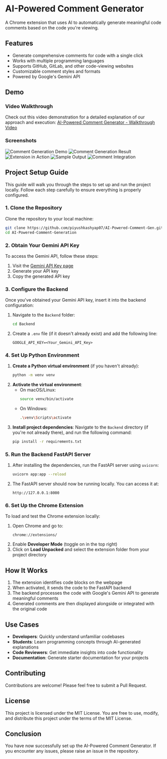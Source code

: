 # AI-Powered Comment Generator

A Chrome extension that uses AI to automatically generate meaningful code comments based on the code you're viewing.

## Features

- Generate comprehensive comments for code with a single click
- Works with multiple programming languages
- Supports GitHub, GitLab, and other code-viewing websites
- Customizable comment styles and formats
- Powered by Google's Gemini API

## Demo

### Video Walkthrough
Check out this video demonstration for a detailed explanation of our approach and execution:
[AI-Powered Comment Generator - Walkthrough Video](https://www.loom.com/share/d84a9617032148789e8b6e62433c002c)

### Screenshots

![Comment Generation Demo](Backend/images/image%20(2).png)
![Comment Generation Result](Backend/images/image%20(4).png)
![Extension in Action](Backend/images/image%20(6).png)
![Sample Output](Backend/images/image%20(7).png)
![Comment Integration](Backend/images/image%20(8).png)

## Project Setup Guide

This guide will walk you through the steps to set up and run the project locally. Follow each step carefully to ensure everything is properly configured.

### 1. Clone the Repository

Clone the repository to your local machine:
```bash
git clone https://github.com/piyushkashyap07/AI-Powered-Comment-Gen.git
cd AI-Powered-Comment-Generation
```

### 2. Obtain Your Gemini API Key

To access the Gemini API, follow these steps:
1. Visit the [Gemini API Key page](https://aistudio.google.com/app/apikey)
2. Generate your API key
3. Copy the generated API key

### 3. Configure the Backend

Once you've obtained your Gemini API key, insert it into the backend configuration:
1. Navigate to the `Backend` folder:
   ```bash
   cd Backend
   ```
2. Create a `.env` file (if it doesn't already exist) and add the following line:
   ```plaintext
   GOOGLE_API_KEY=<Your_Gemini_API_Key>
   ```

### 4. Set Up Python Environment

1. **Create a Python virtual environment** (if you haven't already):
   ```bash
   python -m venv venv
   ```
2. **Activate the virtual environment**:
   - On macOS/Linux:
     ```bash
     source venv/bin/activate
     ```
   - On Windows:
     ```bash
     .\venv\Scripts\activate
     ```
3. **Install project dependencies**:
   Navigate to the `Backend` directory (if you're not already there), and run the following command:
   ```bash
   pip install -r requirements.txt
   ```

### 5. Run the Backend FastAPI Server

1. After installing the dependencies, run the FastAPI server using `uvicorn`:
   ```bash
   uvicorn app:app --reload
   ```
2. The FastAPI server should now be running locally. You can access it at:
   ```plaintext
   http://127.0.0.1:8000
   ```

### 6. Set Up the Chrome Extension

To load and test the Chrome extension locally:
1. Open Chrome and go to:
   ```plaintext
   chrome://extensions/
   ```
2. Enable **Developer Mode** (toggle on in the top right)
3. Click on **Load Unpacked** and select the extension folder from your project directory

## How It Works

1. The extension identifies code blocks on the webpage
2. When activated, it sends the code to the FastAPI backend
3. The backend processes the code with Google's Gemini API to generate meaningful comments
4. Generated comments are then displayed alongside or integrated with the original code

## Use Cases

- **Developers**: Quickly understand unfamiliar codebases
- **Students**: Learn programming concepts through AI-generated explanations
- **Code Reviewers**: Get immediate insights into code functionality
- **Documentation**: Generate starter documentation for your projects

## Contributing

Contributions are welcome! Please feel free to submit a Pull Request.

## License

This project is licensed under the MIT License. You are free to use, modify, and distribute this project under the terms of the MIT License.

## Conclusion

You have now successfully set up the AI-Powered Comment Generator. If you encounter any issues, please raise an issue in the repository.
